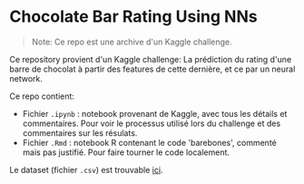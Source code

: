 # Chocolate Bar Rating Using NNs

> Note: Ce repo est une archive d'un Kaggle challenge.

Ce repository provient d'un Kaggle challenge: La prédiction du rating d'une barre de chocolat à partir des features de cette dernière, et ce par un neural network.

Ce repo contient:
 - Fichier `.ipynb` : notebook provenant de Kaggle, avec tous les détails et commentaires. Pour voir le processus utilisé lors du challenge et des commentaires sur les résulats.
 - Fichier `.Rmd` : notebook R contenant le code 'barebones', commenté mais pas justifié. Pour faire tourner le code localement.

Le dataset (fichier `.csv`) est trouvable [ici](https://www.kaggle.com/rtatman/chocolate-bar-ratings).
